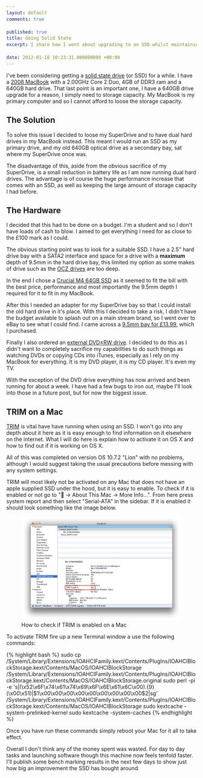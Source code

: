 ```yaml
---
layout: default
comments: true

published: true
title: Going Solid State
excerpt: I share how I went about upgrading to an SSD whilst maintaining the volume of storage that I require on a dialy basis.

date: 2012-01-18 10:23:31.000000000 +00:00
---
```

I've been considering getting a [solid state drive](http://en.wikipedia.org/wiki/Solid-state_drive "Solid State Drive") (or SSD) for a while. I have a [2008 MacBook](http://support.apple.com/kb/sp500 "Late 2008 MacBook") with a 2.00GHz Core 2 Duo, 4GB of DDR3 ram and a 640GB hard drive. That last point is an important one, I have a 640GB drive upgrade for a reason, I simply need to storage capacity. My MacBook is my primary computer and so I cannot afford to loose the storage capacity.

## The Solution

To solve this issue I decided to loose my SuperDrive and to have dual hard drives in my MacBook instead. This meant I would run an SSD as my primary drive, and my old 640GB optical drive as a secondary bay, sat where my SuperDrive once was.

The disadvantage of this, aside from the obvious sacrifice of my SuperDrive, is a small reduction in battery life as I am now running dual hard drives. The advantage is of course the huge performance increase that comes with an SSD, as well as keeping the large amount of storage capacity I had before.

## The Hardware

I decided that this had to be done on a budget. I'm a student and so I don't have loads of cash to blow. I aimed to get everything I need for as close to the £100 mark as I could.

The obvious starting point was to look for a suitable SSD. I have a 2.5" hard drive bay with a SATA2 interface and space for a drive with a <strong>maximum</strong> depth of 9.5mm in the hard drive bay, this limited my option as some makes of drive such as the [OCZ drives](http://www.ocztechnology.com/products/solid_state_drives "OCZ SSDs") are too deep.

In the end I chose a [Crucial M4 64GB SSD](http://www.crucial.com/uk/store/ssd.aspx?gclid=CJ6JipeX2K0CFeshtAodSBLwSA&amp;cpe=pd_google_uk&amp;ef_id=cwpPFgAX2VMAAESb:20120117231119:s "Crucial M4 SSD") as it seemed to fit the bill with the best price, performance and most importantly the 9.5mm depth I required for it to fit in my MacBook.

After this I needed an adapter for my SuperDrive bay so that I could install the old hard drive in it's place. With this I decided to take a risk, I didn't have the budget available to splash out on a main stream brand, so I went over to eBay to see what I could find. I came across a [9.5mm bay for £13.99](http://www.ebay.co.uk/itm/280778916307?ssPageName=STRK:MEWNX:IT&amp;_trksid=p3984.m1439.l2649#ht_855wt_986 "SuperDrive adapter on eBay"), which I purchased.

Finally I also ordered an [external DVD±RW drive](http://www.ebay.co.uk/itm/320817808106?ssPageName=STRK:MEWNX:IT&amp;_trksid=p3984.m1439.l2649#ht_3160wt_1219 "External DVD Drive on eBay"). I decided to do this as I didn't want to completely sacrifice my capabilities to do such things as watching DVDs or copying CDs into iTunes, especially as I rely on my MacBook for everything. It is my DVD player, it is my CD player. It's even my TV.

With the exception of the DVD drive everything has now arrived and been running for about a week. I have had a few bugs to iron out, maybe I'll look into those in a future post, but for now the biggest issue.

## TRIM on a Mac

[TRIM](http://en.wikipedia.org/wiki/TRIM "TRIM on an SSD") is vital have have running when using an SSD. I won't go into any depth about it here as it is easy enough to find information on it elsewhere on the internet. What I will do here is explain how to activate it on OS X and how to find out if it is working on OS X.

All of this was completed on version OS 10.7.2 "Lion" with no problems, although I would suggest taking the usual precautions before messing with any system settings.

TRIM will most likely not be activated on any Mac that does not have an apple supplied SSD under the hood, but it is easy to enable. To check if it is enabled or not go to " -> About This Mac -> More Info...". From here press system report and then select "Serial-ATA" in the sidebar. If it is enabled it should look something like the image below.

<figure>
    <img src="/assets/images/blog/2012-01-18-going-solid-state/check-trim-enabled.png" alt="How to check if TRIM is enabled on a Mac" />
    <figcaption>How to check if TRIM is enabled on a Mac</figcaption>
</figure>

To activate TRIM fire up a new Terminal window a use the following commands:

{% highlight bash %}
sudo cp /System/Library/Extensions/IOAHCIFamily.kext/Contents/PlugIns/IOAHCIBlockStorage.kext/Contents/MacOS/IOAHCIBlockStorage /System/Library/Extensions/IOAHCIFamily.kext/Contents/PlugIns/IOAHCIBlockStorage.kext/Contents/MacOS/IOAHCIBlockStorage.original
sudo perl -pi -e 's|(\x52\x6F\x74\x61\x74\x69\x6F\x6E\x61\x6C\x00).{9}(\x00\x51)|$1\x00\x00\x00\x00\x00\x00\x00\x00\x00$2|sg' /System/Library/Extensions/IOAHCIFamily.kext/Contents/PlugIns/IOAHCIBlockStorage.kext/Contents/MacOS/IOAHCIBlockStorage
sudo kextcache -system-prelinked-kernel
sudo kextcache -system-caches
{% endhighlight %}

Once you have run these commands simply reboot your Mac for it all to take effect.

Overall I don't think any of the money spent was wasted. For day to day tasks and launching software though this machine now feels tenfold faster. I'll publish some bench marking results in the next few days to show just how big an improvement the SSD has bought around.
